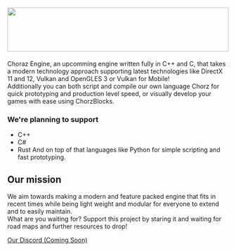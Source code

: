 # <img height="100rem" width="100%" src="https://github.com/chorazengine/.github/assets/72300200/3a6e3dbc-feb7-4c57-b274-e960eb1a3382" >
Choraz Engine, an upcomming engine written fully in C++ and C, that takes a modern technology approach supporting latest technologies like DirectX 11 and 12, Vulkan and OpenGLES 3 or Vulkan for Mobile!<br>
Additionally you can both script and compile our own language Chorz for quick prototyping and production level speed, or visually develop your games with ease using ChorzBlocks.

### We're planning to support
- C++
- C#
- Rust
And on top of that languages like Python for simple scripting and fast prototyping.

## Our mission
We aim towards making a modern and feature packed engine that fits in recent times while being light weight and modular for everyone to extend and to easily maintain.<br>
What are you waiting for? Support this project by staring it and waiting for road maps and further resources to drop!

[Our Discord (Coming Soon)](#)
